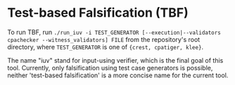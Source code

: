# Test-based Falsification (TBF)

To run TBF, run
`./run_iuv -i TEST_GENERATOR [--execution|--validators cpachecker --witness_validators] FILE`
from the repository's root directory,
where `TEST_GENERATOR` is one of `{crest, cpatiger, klee}`.

The name "iuv" stand for input-using verifier,
which is the final goal of this
tool.
Currently, only falsification using test case generators
is possible, neither 'test-based falsification' is a more
concise name for the current tool.



